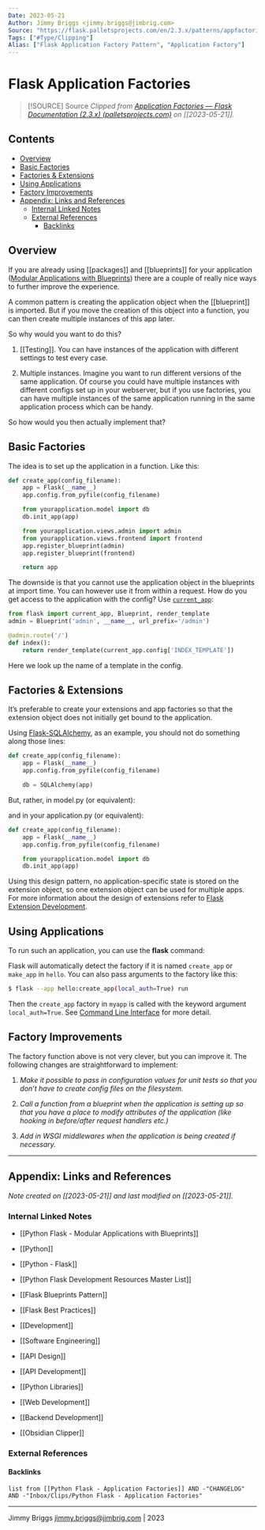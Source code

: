 ```yaml
---
Date: 2023-05-21
Author: Jimmy Briggs <jimmy.briggs@jimbrig.com>
Source: "https://flask.palletsprojects.com/en/2.3.x/patterns/appfactories/"
Tags: ["#Type/Clipping"]
Alias: ["Flask Application Factory Pattern", "Application Factory"]
---
```


# Flask Application Factories

> [!SOURCE] Source
> *Clipped from [Application Factories — Flask Documentation (2.3.x) (palletsprojects.com)](https://flask.palletsprojects.com/en/2.3.x/patterns/appfactories/) on [[2023-05-21]].*

## Contents

- [Overview](#overview)
- [Basic Factories](#basic-factories)
- [Factories & Extensions](#factories--extensions)
- [Using Applications](#using-applications)
- [Factory Improvements](#factory-improvements)
- [Appendix: Links and References](#appendix-links-and-references)
	- [Internal Linked Notes](#internal-linked-notes)
	- [External References](#external-references)
		- [Backlinks](#backlinks)



## Overview

If you are already using [[packages]] and [[blueprints]] for your application ([Modular Applications with Blueprints](https://flask.palletsprojects.com/en/2.3.x/blueprints/)) there are a couple of really nice ways to further improve the experience. 

A common pattern is creating the application object when the [[blueprint]] is imported. But if you move the creation of this object into a function, you can then create multiple instances of this app later.

So why would you want to do this?

1.  [[Testing]]. You can have instances of the application with different settings to test every case.
    
2.  Multiple instances. Imagine you want to run different versions of the same application. Of course you could have multiple instances with different configs set up in your webserver, but if you use factories, you can have multiple instances of the same application running in the same application process which can be handy.
    

So how would you then actually implement that?

## Basic Factories

The idea is to set up the application in a function. Like this:

```python
def create_app(config_filename):
    app = Flask(__name__)
    app.config.from_pyfile(config_filename)

    from yourapplication.model import db
    db.init_app(app)

    from yourapplication.views.admin import admin
    from yourapplication.views.frontend import frontend
    app.register_blueprint(admin)
    app.register_blueprint(frontend)

    return app
```

The downside is that you cannot use the application object in the blueprints at import time. You can however use it from within a request. How do you get access to the application with the config? Use [`current_app`](https://flask.palletsprojects.com/en/2.3.x/api/#flask.current_app "flask.current_app"):

```python
from flask import current_app, Blueprint, render_template
admin = Blueprint('admin', __name__, url_prefix='/admin')

@admin.route('/')
def index():
    return render_template(current_app.config['INDEX_TEMPLATE'])
```

Here we look up the name of a template in the config.

## Factories & Extensions

It’s preferable to create your extensions and app factories so that the extension object does not initially get bound to the application.

Using [Flask-SQLAlchemy](https://flask-sqlalchemy.palletsprojects.com/), as an example, you should not do something along those lines:

```python
def create_app(config_filename):
    app = Flask(__name__)
    app.config.from_pyfile(config_filename)

    db = SQLAlchemy(app)
```

But, rather, in model.py (or equivalent):

and in your application.py (or equivalent):

```python
def create_app(config_filename):
    app = Flask(__name__)
    app.config.from_pyfile(config_filename)

    from yourapplication.model import db
    db.init_app(app)
```

Using this design pattern, no application-specific state is stored on the extension object, so one extension object can be used for multiple apps. For more information about the design of extensions refer to [Flask Extension Development](https://flask.palletsprojects.com/en/2.3.x/extensiondev/).

## Using Applications

To run such an application, you can use the **flask** command:

Flask will automatically detect the factory if it is named `create_app` or `make_app` in `hello`. You can also pass arguments to the factory like this:

```bash
$ flask --app hello:create_app(local_auth=True) run
```

Then the `create_app` factory in `myapp` is called with the keyword argument `local_auth=True`. See [Command Line Interface](https://flask.palletsprojects.com/en/2.3.x/cli/) for more detail.

## Factory Improvements

The factory function above is not very clever, but you can improve it. The following changes are straightforward to implement:

1.  *Make it possible to pass in configuration values for unit tests so that you don’t have to create config files on the filesystem.* 
    
2.  *Call a function from a blueprint when the application is setting up so that you have a place to modify attributes of the application (like hooking in before/after request handlers etc.)*
    
3.  *Add in WSGI middlewares when the application is being created if necessary.*


***

## Appendix: Links and References

*Note created on [[2023-05-21]] and last modified on [[2023-05-21]].*

### Internal Linked Notes

- [[Python Flask - Modular Applications with Blueprints]]

- [[Python]]
- [[Python - Flask]]
- [[Python Flask Development Resources Master List]]
- [[Flask Blueprints Pattern]]
- [[Flask Best Practices]]
- [[Development]]
- [[Software Engineering]]
- [[API Design]]
- [[API Development]]
- [[Python Libraries]]
- [[Web Development]]
- [[Backend Development]]
- [[Obsidian Clipper]]

### External References

#### Backlinks

```dataview
list from [[Python Flask - Application Factories]] AND -"CHANGELOG" AND -"Inbox/Clips/Python Flask - Application Factories"
```


***

Jimmy Briggs <jimmy.briggs@jimbrig.com> | 2023
